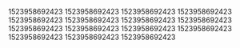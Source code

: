 1523958692423
1523958692423
1523958692423
1523958692423
1523958692423
1523958692423
1523958692423
1523958692423
1523958692423
1523958692423
1523958692423
1523958692423
1523958692423
1523958692423
1523958692423